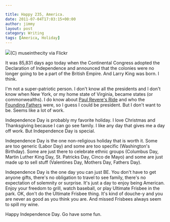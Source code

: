 ```yaml
---

title: Happy 235, America.
date: 2011-07-04T17:03:15+00:00
author: jimmy
layout: post
category: Writing
tags: [America, Holiday]
---
```

[![][1]][2](C) museinthecity via Flickr

It was 85,831 days ago today when the Continental Congress adopted the Declaration of Independence and announced that the colonies were no longer going to be a part of the British Empire. And Larry King was born. I think. 

I'm not a super-patriotic person. I don't know all the presidents and I don't know when New York, or my home state of Virginia, became states (or commonwealths). I do know about [Paul Revere's Ride][3] and who the [Founding Fathers][4] were, so I guess I could be president. But I don't want to be. Seems like a lot of work. 

Independence Day is probably my favorite holiday. I love Christmas and Thanksgiving because I can go see family. I like any day that gives me a day off work. But Independence Day is special. 

Independence Day is the one non-religious holiday that is worth it. Some are too generic (Labor Day) and some are too specific (Washington's Birthday). Some are just there to celebrate ethnic groups (Columbus Day, Martin Luther King Day, St. Patricks Day, Cinco de Mayo) and some are just made up to sell stuff (Valentines Day, Mothers Day, Fathers Day). 

Independence Day is the one day you can just BE. You don't have to get anyone gifts, there's no obligation to travel to see family, there's no expectation of solemnity or surprise. It's just a day to enjoy being American. Enjoy your freedom to grill, watch baseball, or play Ultimate Frisbee in the park. OK, don't do the Ultimate Frisbee thing. It's kind of douche-y and you are never as good as you think you are. And missed Frisbees always seem to spill my wine. 

Happy Independence Day. Go have some fun. 

   [1]: http://farm2.static.flickr.com/1285/1264104937_8d9bacc03a_m.jpg?__SQUARESPACE_CACHEVERSION=1309800498958
   [2]: http://www.flickr.com/photos/49651178@N00/
   [3]: http://www.politico.com/blogs/bensmith/0611/Paul_Revere_redux.html?showall
   [4]: http://www.huffingtonpost.com/2011/06/28/michele-bachmann-john-quincy-adams_n_885868.html


